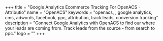 +++
title = "Google Analytics Ecommerce Tracking For OpenACS - Attributio"
name = "OpenACS"
keywords = "openacs, , google analytics, cms, adwords, facebook, ppc, attribution, track leads, conversion tracking"
description = "Connect Google Analytics with OpenACS to find our where your leads are coming from. Track leads from the source - from search to ppc."
logo = ""
+++
